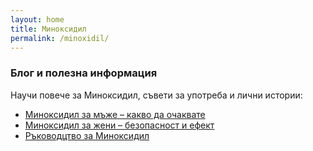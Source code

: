 ```yaml
---
layout: home
title: Миноксидил
permalink: /minoxidil/
---
```


### Блог и полезна информация

Научи повече за Миноксидил, съвети за употреба и лични истории:  

- [Миноксидил за мъже – какво да очаквате](/minoxidilbg/minoxidil-za-mazhe/)  
- [Миноксидил за жени – безопасност и ефект](2025-08-25-minoxidil-za-zheni.markdown)   
- [Ръководцтво за Миноксидил](2025-08-25-rukovodstvo-minoxidil.markdown)  
